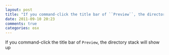 ```yaml
---
layout: post
title: "If you command-click the title bar of ``Preview``, the directory stack will show up"
date: 2011-09-10 20:23
comments: true
categories: osx
---
```


If you command-click the title bar of ``Preview``, the directory stack will show up

